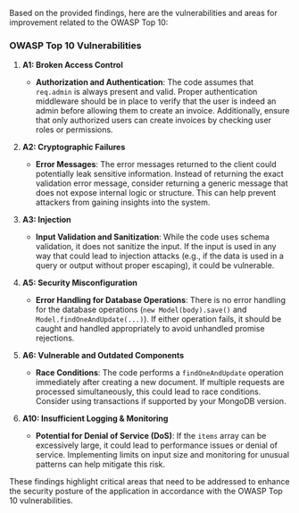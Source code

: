 Based on the provided findings, here are the vulnerabilities and areas for improvement related to the OWASP Top 10:

### OWASP Top 10 Vulnerabilities

1. **A1: Broken Access Control**
   - **Authorization and Authentication**: The code assumes that `req.admin` is always present and valid. Proper authentication middleware should be in place to verify that the user is indeed an admin before allowing them to create an invoice. Additionally, ensure that only authorized users can create invoices by checking user roles or permissions.

2. **A2: Cryptographic Failures**
   - **Error Messages**: The error messages returned to the client could potentially leak sensitive information. Instead of returning the exact validation error message, consider returning a generic message that does not expose internal logic or structure. This can help prevent attackers from gaining insights into the system.

3. **A3: Injection**
   - **Input Validation and Sanitization**: While the code uses schema validation, it does not sanitize the input. If the input is used in any way that could lead to injection attacks (e.g., if the data is used in a query or output without proper escaping), it could be vulnerable.

4. **A5: Security Misconfiguration**
   - **Error Handling for Database Operations**: There is no error handling for the database operations (`new Model(body).save()` and `Model.findOneAndUpdate(...)`). If either operation fails, it should be caught and handled appropriately to avoid unhandled promise rejections.

5. **A6: Vulnerable and Outdated Components**
   - **Race Conditions**: The code performs a `findOneAndUpdate` operation immediately after creating a new document. If multiple requests are processed simultaneously, this could lead to race conditions. Consider using transactions if supported by your MongoDB version.

6. **A10: Insufficient Logging & Monitoring**
   - **Potential for Denial of Service (DoS)**: If the `items` array can be excessively large, it could lead to performance issues or denial of service. Implementing limits on input size and monitoring for unusual patterns can help mitigate this risk.

These findings highlight critical areas that need to be addressed to enhance the security posture of the application in accordance with the OWASP Top 10 vulnerabilities.